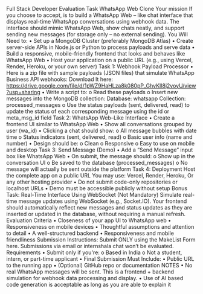 Full Stack Developer Evaluation Task
WhatsApp Web Clone
Your mission If you choose to accept, is to build a WhatsApp Web – like chat interface that displays
real-time WhatsApp conversations using webhook data. The interface should mimic WhatsApp Web,
show chats neatly, and support sending new messages (for storage only – no external sending).
You Will Need to:
• Set up a MongoDB Cluster (preferably MongoDB Atlas)
• Create server-side APIs in Node.js or Python to process payloads and serve data
• Build a responsive, mobile-friendly frontend that looks and behaves like WhatsApp Web
• Host your application on a public URL (e.g., using Vercel, Render, Heroku, or your own server)
 Task 1: Webhook Payload Processor
• Here is a zip file with sample payloads (JSON files) that simulate WhatsApp Business API
webhooks:
Download It here: https://drive.google.com/file/d/1pWZ9HaHLza8k080pP_GhvKIl8j2voyU/view?usp=sharing
• Write a script to:
o Read these payloads
o Insert new messages into the MongoDB collection:
Database: whatsapp
Collection: processed_messages
o Use the status payloads (sent, delivered, read) to update the status of each
corresponding message using the id or meta_msg_id field
 Task 2: WhatsApp Web–Like Interface
• Create a frontend UI similar to WhatsApp Web
• Show all conversations grouped by user (wa_id)
• Clicking a chat should show:
o All message bubbles with date time
o Status indicators (sent, delivered, read)
o Basic user info (name and number)
• Design should be:
o Clean
o Responsive
o Easy to use on mobile and desktop
 Task 3: Send Message (Demo)
• Add a “Send Message” input box like WhatsApp Web
• On submit, the message should:
o Show up in the conversation UI
o Be saved to the database (processed_messages)
o No message will actually be sent outside the platform
 Task 4: Deployment
Host the complete app on a public URL You may use: Vercel, Render, Heroku, Or any other hosting
provider
• Do not submit code-only repositories or localhost URLs
• Demo must be accessible publicly without setup
 Bonus Task: Real-Time Interface Using WebSocket (Not Mandatory)
Simulate real-time message updates using WebSocket (e.g., Socket.IO). Your frontend should
automatically reflect new messages and status updates as they are inserted or updated in the
database, without requiring a manual refresh.
 Evaluation Criteria
• Closeness of your app UI to WhatsApp web
• Responsiveness on mobile devices
• Thoughtful assumptions and attention to detail
• A well-structured backend
• Responsiveness and mobile friendliness
Submission Instructions:
Submit ONLY using the MakeList Form here. Submissions via email or internshala chat won’t be
evaluated.
Requirements
• Submit only if you're:
o Based in India
o Not a student, intern, or part-time applicant
• Final Submission Must Include:
▪ Public URL to the running app
▪ (Optional) GitHub repo or documentation
NOTES
• No real WhatsApp messages will be sent. This is a frontend + backend simulation for webhook
data processing and display.
• Use of AI based code generation is acceptable as long as you are able to explain it
